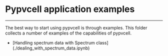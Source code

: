 # Pypvcell application examples
---------------------------------

The best way to start using pypvcell is through examples.
This folder collects a number of examples of the capabilities of pypvcell.

- [Handling spectrum data with Spectrum class] (./dealing_with_spectrum_data.ipynb)
 
